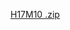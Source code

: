                                                          
[H17M10 .zip](https://github.com/sreyounpann/HW_C-/files/8907143/H17M10.zip)
